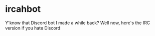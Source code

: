 # ircahbot
Y'know that Discord bot I made a while back? Well now, here's the IRC version if you hate Discord
